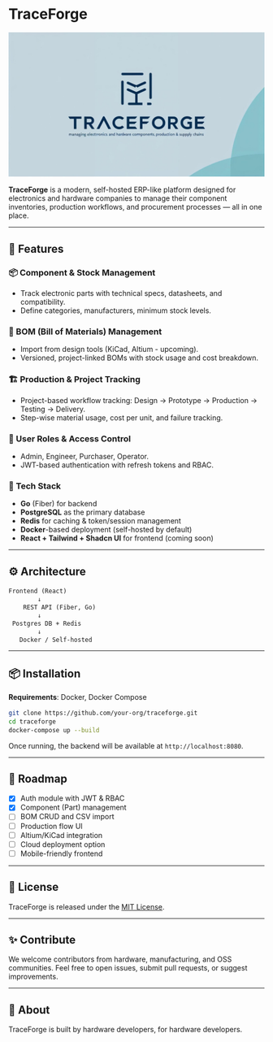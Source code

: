 # TraceForge

![TraceForge Logo](traceforge_logo.png)

**TraceForge** is a modern, self-hosted ERP-like platform designed for electronics and hardware companies to manage their component inventories, production workflows, and procurement processes — all in one place.

---

## 🚀 Features

### 📦 Component & Stock Management
- Track electronic parts with technical specs, datasheets, and compatibility.
- Define categories, manufacturers, minimum stock levels.

### 🧾 BOM (Bill of Materials) Management
- Import from design tools (KiCad, Altium - upcoming).
- Versioned, project-linked BOMs with stock usage and cost breakdown.

### 🏗️ Production & Project Tracking
- Project-based workflow tracking: Design → Prototype → Production → Testing → Delivery.
- Step-wise material usage, cost per unit, and failure tracking.

### 🔐 User Roles & Access Control
- Admin, Engineer, Purchaser, Operator.
- JWT-based authentication with refresh tokens and RBAC.

### 🧰 Tech Stack
- **Go** (Fiber) for backend
- **PostgreSQL** as the primary database
- **Redis** for caching & token/session management
- **Docker**-based deployment (self-hosted by default)
- **React + Tailwind + Shadcn UI** for frontend (coming soon)

---

## ⚙️ Architecture

```text
Frontend (React)
        ↓
    REST API (Fiber, Go)
        ↓
 Postgres DB + Redis
        ↓
   Docker / Self-hosted
```

---

## 📦 Installation

**Requirements**: Docker, Docker Compose

```bash
git clone https://github.com/your-org/traceforge.git
cd traceforge
docker-compose up --build
```

Once running, the backend will be available at `http://localhost:8080`.

---

## 📄 Roadmap

- [x] Auth module with JWT & RBAC
- [x] Component (Part) management
- [ ] BOM CRUD and CSV import
- [ ] Production flow UI
- [ ] Altium/KiCad integration
- [ ] Cloud deployment option
- [ ] Mobile-friendly frontend

---

## 📖 License

TraceForge is released under the [MIT License](LICENSE).

---

## ✨ Contribute

We welcome contributors from hardware, manufacturing, and OSS communities.
Feel free to open issues, submit pull requests, or suggest improvements.

---

## 🔗 About

TraceForge is built by hardware developers, for hardware developers.
